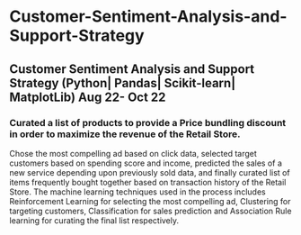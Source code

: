 # Customer-Sentiment-Analysis-and-Support-Strategy

## Customer Sentiment Analysis and Support Strategy (Python| Pandas| Scikit-learn| MatplotLib)    Aug 22- Oct 22

### Curated a list of products to provide a Price bundling discount in order to maximize the revenue of the Retail Store.

Chose the most compelling ad based on click data, selected target customers based on spending score and income, predicted the sales of a new service depending upon previously sold data, and finally curated list of items frequently bought together based on transaction history of the Retail Store. 
The machine learning techniques used in the process includes Reinforcement Learning for selecting the most compelling ad, Clustering for targeting customers, Classification for sales prediction and Association Rule learning for curating the final list respectively.
